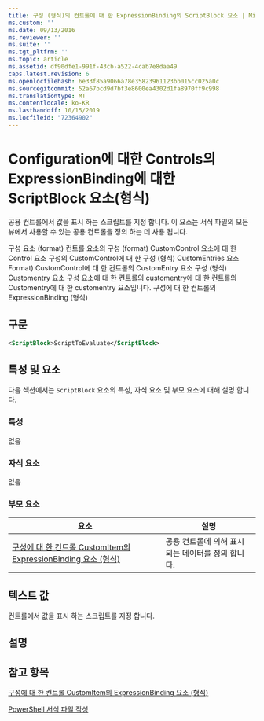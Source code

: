 ```yaml
---
title: 구성 (형식)의 컨트롤에 대 한 ExpressionBinding의 ScriptBlock 요소 | Microsoft Docs
ms.custom: ''
ms.date: 09/13/2016
ms.reviewer: ''
ms.suite: ''
ms.tgt_pltfrm: ''
ms.topic: article
ms.assetid: df90dfe1-991f-43cb-a522-4cab7e8daa49
caps.latest.revision: 6
ms.openlocfilehash: 6e33f85a9066a78e35823961123bb015cc025a0c
ms.sourcegitcommit: 52a67bcd9d7bf3e8600ea4302d1fa8970ff9c998
ms.translationtype: MT
ms.contentlocale: ko-KR
ms.lasthandoff: 10/15/2019
ms.locfileid: "72364902"
---
```

# <a name="scriptblock-element-for-expressionbinding-for-controls-for-configuration-format"></a>Configuration에 대한 Controls의 ExpressionBinding에 대한 ScriptBlock 요소(형식)

공용 컨트롤에서 값을 표시 하는 스크립트를 지정 합니다. 이 요소는 서식 파일의 모든 뷰에서 사용할 수 있는 공용 컨트롤을 정의 하는 데 사용 됩니다.

구성 요소 (format) 컨트롤 요소의 구성 (format) CustomControl 요소에 대 한 Control 요소 구성의 CustomControl에 대 한 구성 (형식) CustomEntries 요소 Format) CustomControl에 대 한 컨트롤의 CustomEntry 요소 구성 (형식) Customentry 요소 구성 요소에 대 한 컨트롤의 customentry에 대 한 컨트롤의 Customentry에 대 한 customentry 요소입니다. 구성에 대 한 컨트롤의 ExpressionBinding (형식)

## <a name="syntax"></a>구문

```xml
<ScriptBlock>ScriptToEvaluate</ScriptBlock>
```

## <a name="attributes-and-elements"></a>특성 및 요소

다음 섹션에서는 `ScriptBlock` 요소의 특성, 자식 요소 및 부모 요소에 대해 설명 합니다.

### <a name="attributes"></a>특성

없음

### <a name="child-elements"></a>자식 요소

없음

### <a name="parent-elements"></a>부모 요소

|요소|설명|
|-------------|-----------------|
|[구성에 대 한 컨트롤 CustomItem의 ExpressionBinding 요소 (형식)](./expressionbinding-element-for-customitem-for-controls-for-configuration-format.md)|공용 컨트롤에 의해 표시 되는 데이터를 정의 합니다.|

## <a name="text-value"></a>텍스트 값

컨트롤에서 값을 표시 하는 스크립트를 지정 합니다.

## <a name="remarks"></a>설명

## <a name="see-also"></a>참고 항목

[구성에 대 한 컨트롤 CustomItem의 ExpressionBinding 요소 (형식)](./expressionbinding-element-for-customitem-for-controls-for-configuration-format.md)

[PowerShell 서식 파일 작성](./writing-a-powershell-formatting-file.md)
